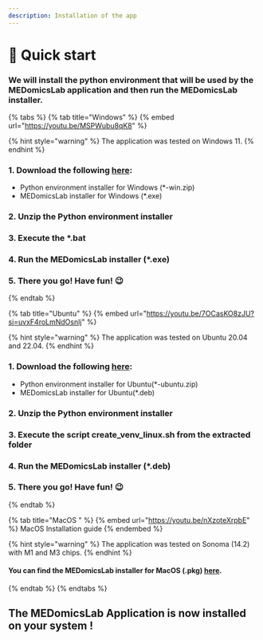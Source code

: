 ```yaml
---
description: Installation of the app
---
```


# 👊 Quick start

### We will install the python environment that will be used by the MEDomicsLab application and then run the MEDomicsLab installer.

{% tabs %}
{% tab title="Windows" %}
{% embed url="https://youtu.be/MSPWubu8qK8" %}

{% hint style="warning" %}
The application was tested on Windows 11.&#x20;
{% endhint %}

### 1. Download the following [here](https://github.com/MEDomics-UdeS/MEDomicsLab/releases):

* Python environment installer for Windows (\*-win.zip)
* MEDomicsLab installer for Windows (\*.exe)

### 2. Unzip the Python environment installer

### 3. Execute the \*.bat&#x20;

### 4. Run the MEDomicsLab installer (\*.exe)

### 5. There you go! Have fun! :wink:
{% endtab %}

{% tab title="Ubuntu" %}
{% embed url="https://youtu.be/7OCasKO8zJU?si=uvxF4roLmNdOsnlj" %}

{% hint style="warning" %}
The application was tested on Ubuntu 20.04 and 22.04.
{% endhint %}

### 1. Download the following [here](https://github.com/MEDomics-UdeS/MEDomicsLab/releases):

* Python environment installer for Ubuntu(\*-ubuntu.zip)
* MEDomicsLab installer for Ubuntu(\*.deb)

### 2. Unzip the Python environment installer

### 3. Execute the script  create\_venv\_linux.sh from the extracted folder

### 4. Run the MEDomicsLab installer (\*.deb)

### 5. There you go! Have fun! :wink:
{% endtab %}

{% tab title="MacOS " %}
{% embed url="https://youtu.be/nXzoteXrpbE" %}
MacOS Installation guide
{% endembed %}

{% hint style="warning" %}
The application was tested on Sonoma (14.2) with M1 and M3 chips.&#x20;
{% endhint %}

#### You can find the MEDomicsLab installer for MacOS (.pkg) [here](https://github.com/MEDomics-UdeS/MEDomicsLab/releases).
{% endtab %}
{% endtabs %}

## The MEDomicsLab Application is now installed on your system !
